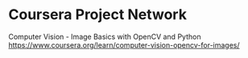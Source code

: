 # Coursera Project Network
Computer Vision - Image Basics with OpenCV and Python
https://www.coursera.org/learn/computer-vision-opencv-for-images/